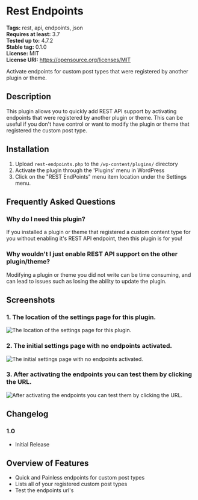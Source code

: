 # Rest Endpoints #
**Tags:** rest, api, endpoints, json   
**Requires at least:** 3.7  
**Tested up to:** 4.7.2  
**Stable tag:** 0.1.0  
**License:** MIT  
**License URI:** https://opensource.org/licenses/MIT   

Activate endpoints for custom post types that were registered by another plugin or theme. 

## Description ##
 
This plugin allows you to quickly add REST API support by activating endpoints that were registered by another plugin or theme. This can be useful if you don't have control or want to modify the plugin or theme
that registered the custom post type.  

## Installation ##

1. Upload `rest-endpoints.php` to the `/wp-content/plugins/` directory
2. Activate the plugin through the 'Plugins' menu in WordPress
3. Click on the "REST EndPoints" menu item location under the Settings menu. 

## Frequently Asked Questions ##

### Why do I need this plugin? ###

If you installed a plugin or theme that registered a custom content type for you without enabling it's REST API endpoint, then this plugin is for you!  

### Why wouldn't I just enable REST API support on the other plugin/theme? ###

Modifying a plugin or theme you did not write can be time consuming, and can lead to issues such as losing the ability to update the plugin.  

## Screenshots ##

### 1. The location of the settings page for this plugin. ###
![The location of the settings page for this plugin.](https://raw.githubusercontent.com/alexpflores/rest-endpoints/assets/screenshot-1.png)

### 2. The initial settings page with no endpoints activated.  ###
![The initial settings page with no endpoints activated. ](http://ps.w.org/rest-endpoints/assets/screenshot-2.png)

### 3. After activating the endpoints you can test them by clicking the URL.  ###
![After activating the endpoints you can test them by clicking the URL. ](http://ps.w.org/rest-endpoints/assets/screenshot-3.png)


## Changelog ##

### 1.0 ###
* Initial Release 

## Overview of Features ##

* Quick and Painless endpoints for custom post types 
* Lists all of your registered custom post types  
* Test the endpoints url's  